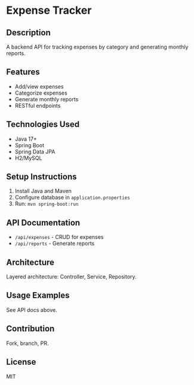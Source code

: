 # Expense Tracker

## Description
A backend API for tracking expenses by category and generating monthly reports.

## Features
- Add/view expenses
- Categorize expenses
- Generate monthly reports
- RESTful endpoints

## Technologies Used
- Java 17+
- Spring Boot
- Spring Data JPA
- H2/MySQL

## Setup Instructions
1. Install Java and Maven
2. Configure database in `application.properties`
3. Run: `mvn spring-boot:run`

## API Documentation
- `/api/expenses` - CRUD for expenses
- `/api/reports` - Generate reports

## Architecture
Layered architecture: Controller, Service, Repository.

## Usage Examples
See API docs above.

## Contribution
Fork, branch, PR.

## License
MIT
